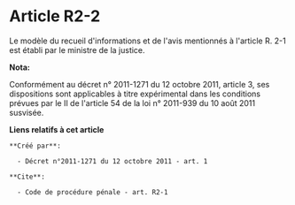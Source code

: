 # Article R2-2

Le modèle du recueil d'informations et de l'avis mentionnés à l'article R. 2-1 est établi par le ministre de la justice.

**Nota:**

Conformément au décret n° 2011-1271 du 12 octobre 2011, article 3, ses dispositions sont applicables à titre expérimental
dans les conditions prévues par le II de l'article 54 de la loi n° 2011-939 du 10 août 2011 susvisée.

**Liens relatifs à cet article**

	**Créé par**:

	  - Décret n°2011-1271 du 12 octobre 2011 - art. 1

	**Cite**:

	  - Code de procédure pénale - art. R2-1

